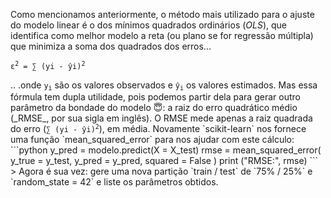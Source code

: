 Como mencionamos anteriormente, o método mais utilizado para o ajuste do modelo linear é o dos mínimos quadrados ordinários (_OLS_), que identifica como melhor modelo a reta (ou plano se for regressão múltipla) que minimiza a soma dos quadrados dos erros...

<pre>
<code>ε<sup>2</sup> = ∑ (yi - ŷi)<sup>2</sup></code>
</pre >

.. .onde <code>y<sub>i</sub></code> são os valores observados e <code>ŷ<sub>i</sub></code> os valores estimados.

Mas essa fórmula tem dupla utilidade, pois podemos partir dela para gerar outro parâmetro da bondade do modelo 😇: a raiz do erro quadrático médio (_RMSE_, por sua sigla em inglês). O RMSE mede apenas a raiz quadrada do erro (<code>∑ (yi - ŷi)<sup>2</sup></code>), em média. Novamente `scikit-learn` nos fornece uma função `mean_squared_error` para nos ajudar com este cálculo:

```python
y_pred = modelo.predict(X = X_test)

rmse = mean_squared_error(
  y_true = y_test,
  y_pred = y_pred,
  squared = False
)

print ("RMSE:", rmse)
```
> Agora é sua vez: gere uma nova partição `train / test` de `75% / 25%` e `random_state = 42` e liste os parâmetros obtidos. 
